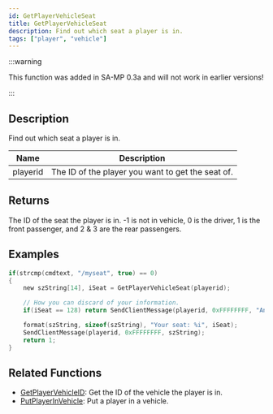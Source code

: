 ```yaml
---
id: GetPlayerVehicleSeat
title: GetPlayerVehicleSeat
description: Find out which seat a player is in.
tags: ["player", "vehicle"]
---
```


:::warning

This function was added in SA-MP 0.3a and will not work in earlier versions!

:::

## Description

Find out which seat a player is in.

| Name     | Description                                       |
| -------- | ------------------------------------------------- |
| playerid | The ID of the player you want to get the seat of. |

## Returns

The ID of the seat the player is in. -1 is not in vehicle, 0 is the driver, 1 is the front passenger, and 2 & 3 are the rear passengers.

## Examples

```c
if(strcmp(cmdtext, "/myseat", true) == 0)
{
    new szString[14], iSeat = GetPlayerVehicleSeat(playerid);

    // How you can discard of your information.
    if(iSeat == 128) return SendClientMessage(playerid, 0xFFFFFFFF, "An error has prevented us from returning the seat ID.");

    format(szString, sizeof(szString), "Your seat: %i", iSeat);
    SendClientMessage(playerid, 0xFFFFFFFF, szString);
    return 1;
}
```

## Related Functions

- [GetPlayerVehicleID](../functions/GetPlayerVehicleID.md): Get the ID of the vehicle the player is in.
- [PutPlayerInVehicle](../functions/PutPlayerInVehicle.md): Put a player in a vehicle.
